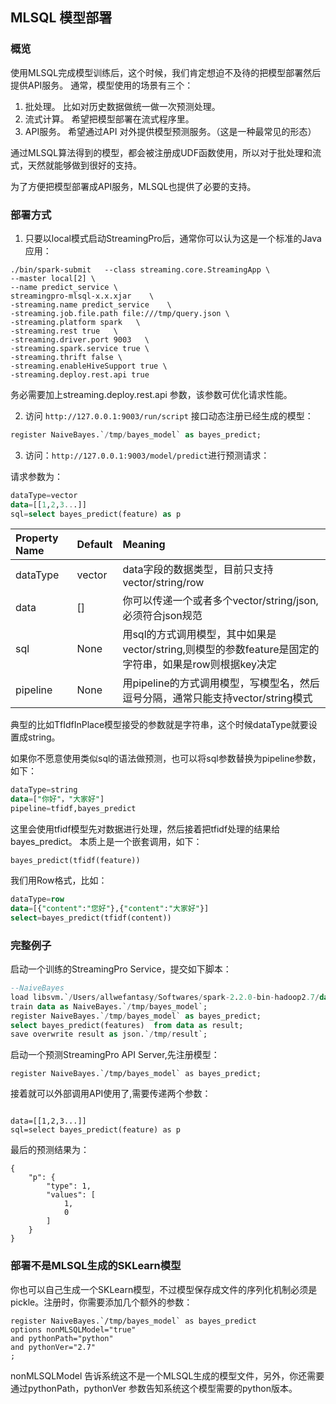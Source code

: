 ## MLSQL 模型部署


### 概览
使用MLSQL完成模型训练后，这个时候，我们肯定想迫不及待的把模型部署然后提供API服务。
通常，模型使用的场景有三个：

1. 批处理。    比如对历史数据做统一做一次预测处理。
2. 流式计算。  希望把模型部署在流式程序里。
3. API服务。   希望通过API 对外提供模型预测服务。（这是一种最常见的形态）
 

通过MLSQL算法得到的模型，都会被注册成UDF函数使用，所以对于批处理和流式，天然就能够做到很好的支持。

为了方便把模型部署成API服务，MLSQL也提供了必要的支持。


### 部署方式

1. 只要以local模式启动StreamingPro后，通常你可以认为这是一个标准的Java应用：

```
./bin/spark-submit   --class streaming.core.StreamingApp \
--master local[2] \
--name predict_service \
streamingpro-mlsql-x.x.xjar    \
-streaming.name predict_service    \
-streaming.job.file.path file:///tmp/query.json \
-streaming.platform spark   \
-streaming.rest true   \
-streaming.driver.port 9003   \
-streaming.spark.service true \
-streaming.thrift false \
-streaming.enableHiveSupport true \
-streaming.deploy.rest.api true 
```

务必需要加上streaming.deploy.rest.api 参数，该参数可优化请求性能。

2. 访问 `http://127.0.0.1:9003/run/script` 接口动态注册已经生成的模型：

```sql
register NaiveBayes.`/tmp/bayes_model` as bayes_predict;
```


3. 访问：`http://127.0.0.1:9003/model/predict`进行预测请求： 

请求参数为：

```sql
dataType=vector
data=[[1,2,3...]]
sql=select bayes_predict(feature) as p
```

| Property Name	 | Default  |Meaning |
|:-----------|:------------|:------------|
|dataType|vector|data字段的数据类型，目前只支持vector/string/row|
|data|[]|你可以传递一个或者多个vector/string/json,必须符合json规范|
|sql|None|用sql的方式调用模型，其中如果是vector/string,则模型的参数feature是固定的字符串，如果是row则根据key决定|
|pipeline|None|用pipeline的方式调用模型，写模型名，然后逗号分隔，通常只能支持vector/string模式|


典型的比如TfIdfInPlace模型接受的参数就是字符串，这个时候dataType就要设置成string。

如果你不愿意使用类似sql的语法做预测，也可以将sql参数替换为pipeline参数，如下：

```sql
dataType=string
data=["你好"，"大家好"]
pipeline=tfidf,bayes_predict
```

这里会使用tfidf模型先对数据进行处理，然后接着把tfidf处理的结果给bayes_predict。
本质上是一个嵌套调用，如下：

```
bayes_predict(tfidf(feature))
```

我们用Row格式，比如：

```sql
dataType=row
data=[{"content":"您好"},{"content":"大家好"}]
select=bayes_predict(tfidf(content))
```

### 完整例子

启动一个训练的StreamingPro Service，提交如下脚本：

```sql
--NaiveBayes
load libsvm.`/Users/allwefantasy/Softwares/spark-2.2.0-bin-hadoop2.7/data/mllib/sample_libsvm_data.txt` as data;
train data as NaiveBayes.`/tmp/bayes_model`;
register NaiveBayes.`/tmp/bayes_model` as bayes_predict;
select bayes_predict(features)  from data as result;
save overwrite result as json.`/tmp/result`;

```

启动一个预测StreamingPro API Server,先注册模型：

```
register NaiveBayes.`/tmp/bayes_model` as bayes_predict;
```

接着就可以外部调用API使用了,需要传递两个参数：

```

data=[[1,2,3...]]
sql=select bayes_predict(feature) as p
```

最后的预测结果为：

```
{
    "p": {
        "type": 1,
        "values": [
            1,
            0
        ]
    }
}

```



### 部署不是MLSQL生成的SKLearn模型

你也可以自己生成一个SKLearn模型，不过模型保存成文件的序列化机制必须是pickle。注册时，你需要添加几个额外的参数：

```
register NaiveBayes.`/tmp/bayes_model` as bayes_predict
options nonMLSQLModel="true"
and pythonPath="python"
and pythonVer="2.7"
;
```
nonMLSQLModel 告诉系统这不是一个MLSQL生成的模型文件，另外，你还需要通过pythonPath，pythonVer 参数告知系统这个模型需要的python版本。


